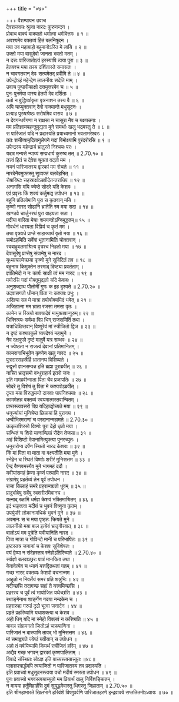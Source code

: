 +++
title = "०७०"

+++
वैशम्पायन उवाच  
देवराजवचः श्रुत्वा नारदः कुरुनन्दन ।  
प्रोवाच वाक्यं वाक्यज्ञो धर्मात्मा धर्मवित्तमः ॥ १ ॥  
अवश्यमेव वक्तव्यं हितं बलनिषूदन ।  
मया तव महाबाहो बहुमानोऽस्ति मे त्वयि ॥ २ ॥  
उक्तो मया वासुदेवो जानता भवतो मतम् ।  
न दत्तः पारिजातोऽयं हरस्यापि त्वया पुरा ॥ ३ ॥  
हेतवश्च मया तस्य दर्शितास्ते समासतः ।  
न चावगतवान् देवः सत्यमेतद् ब्रवीमि ते ॥ ४ ॥  
उपेन्द्रोऽहं महेन्द्रेण लालनीयः सदेति माम् ।  
उवाच पुण्डरीकाक्षो दत्तमुत्तरमेव च ॥ ५ ॥  
पुनः पुनर्मया वास्य हेतवो देव दर्शिताः ।  
ततो न बुद्धिर्व्यावृत्ता वृत्रनाशन तस्य वै ॥ ६ ॥  
अपि चाप्युक्तवान् देवो वाक्यान्ते मधुसूदनः ।  
प्रत्याह पुरुषश्रेष्ठः सरोषमिव वासव ॥ ७ ॥  
न देवगन्धर्वगणा न राक्षसा न चासुरा नैव च यक्षपन्नगाः ।  
मम प्रतिज्ञामपहन्तुमुद्यता मुने समर्थाः खलु भद्रमस्तु ते ॥ ८ ॥  
स पारिजातं यदि न प्रदास्यति प्रयाच्यमानो भवतामरेश्वरः ।  
ततः शचीव्यामृदितानुलेपने गदां विमोक्ष्यामि पुरंदरोरसि ॥ ९ ॥  
उपेन्द्रस्य महेन्द्रायं भ्रातुस्ते निश्चयः परः ।  
यदत्र मन्यसे न्याय्यं सम्प्रधार्य कुरुष्व तत् ॥ 2.70.१० ॥  
तत्त्वं हितं च देवेश श्रूयतां वदतो मम ।  
नयनं पारिजातस्य द्वारकां मम रोचते ॥ ११ ॥  
नारदेनैवमुक्तस्तु सुव्यक्तं बलदेहभित् ।  
रोषाविष्टः सहस्राक्षोऽब्रवीदेतन्तराधिप ॥ १२ ॥  
अनागसि मयि ज्येष्ठे सोदरे यदि केशवः ।  
एवं प्रवृत्तः किं शक्यं कर्तुमद्य तपोधन ॥ १३ ॥  
बहूनि प्रतिलोमानि पुरा स कृतवान् मयि ।  
कृष्णो नारद सोढानि भ्रातेति स्म मया सदा ॥ १४ ॥  
खाण्डवे चार्जुनरथं पुरा वाहयता सता ।  
मदीया वारिता मेघाः शमयन्तोऽग्निमुद्धतम्॥ १५ ॥  
गोवर्धनं धारयता विप्रियं च कृतं मम ।  
तथा वृत्रवधे प्राप्ते साहाय्यार्थं वृतो मया ॥ १६ ॥  
समोऽहमिति सर्वेषां भूतानामिति चोक्तवान् ।  
स्वबाहुबलमाश्रित्य वृत्रश्च निहतो मया ॥ १७ ॥  
देवासुरेषु प्राप्तेषु संग्रामेषु च नारद ।  
युध्यत्यात्मेच्छया कृष्णो मुने सुविदितं तव ॥ १८ ॥  
बहुनात्र किमुक्तेन तस्माद् दिष्ट्या प्रवर्तताम् ।  
ज्ञातिभेदो न नः कार्यः साक्षी त्वं मम नारद ॥ १९ ॥  
ममोरसि गदां मोक्तुमुद्यतो यदि केशवः ।  
अनुशब्द्याथ पौलोमीं गुणः क इह दृश्यते ॥ 2.70.२० ॥  
उदवासगतो धीमान् पिता नः कश्यपः प्रभुः ।  
अदित्या सह मे मात्रा तयोर्वाक्यमिदं भवेत् ॥ २१ ॥  
अजितात्मा मम भ्राता रजसा तमसा वृतः ।  
कामेन च स्त्रियो बाक्यादेवं मामुक्तवान्गुरुम्॥ २२ ॥  
धिक्स्त्रियः सर्वथा विप्र धिग् राजसमितिं तथा ।  
यत्राधिक्षिप्तवान् विष्णुरेवं मां स्त्रीजितो द्विज ॥ २३ ॥  
न दृष्टं कश्यपकुले व्यपदेश्यं महामुने ।  
नैव दक्षकुले दृष्टं मातुर्मे यत्र सम्भवः ॥ २४ ॥  
न ज्येष्ठता न राजत्वं देवानां प्रतिमानितम् ।  
कामरागाभिभूतेन कृष्णेन खलु नारद ॥ २५ ॥  
पुत्रदारसहस्रैर्हि भ्रातानघ विशिष्यते ।  
सद्वृत्तो ज्ञानसम्पन्न इति ब्रह्मा पुराब्रवीत् ॥ २६ ॥  
नास्ति भ्रातृसमो वन्धुराहार्य इतरो जनः ।  
इति मामव्रवीन्माता पिता चैव प्रजापतिः ॥ २७ ॥  
सोदरे तु विशेषं तु पिता मे कश्यपोऽब्रवीत् ।  
दृप्ता मया विरुद्धयन्ते दानवाः पापनिश्चयाः ॥ २८ ॥  
काममेतन्न वक्तव्यं स्वयमात्मस्तवान्वितम् ।  
प्राप्तस्त्ववसरो विप्र यदिहाद्योच्यते मया ॥ २९ ॥  
धनुर्ज्यायां मुनिश्रेष्ठ छिन्नायां हि पुरानघ ।  
धन्वीभिरमराणां च वरदानान्महामते ॥ 2.70.३० ॥  
उत्कृत्तशिरसो विष्णोः पुरा देहो धृतो मया ।  
सन्धितं च शिरो यत्नाच्छिन्नं रौद्रेण तेजसा॥ ३१ ॥  
अहं विशिष्टो देवानामित्युक्त्या पुनरच्युतः ।  
धनुरारोप्य दर्पेण स्थितो नारद केशवः ॥ ३२ ॥  
किं मां पिता वा माता वा वक्ष्यतीति मया मुने ।  
स्नेहेन च स्थितं विष्णोः शरीरं मुनिसत्तम ॥ ३३ ॥  
ऐन्द्रं वैष्णवमस्यैव मुने भागमहं ददौ ।  
यवीयांसमहं प्रेम्णा कृष्णं पश्यामि नारद ॥ ३४ ॥  
संग्रामेषु प्रहर्तव्यं तेन पूर्वं तपोधन ।  
राजा किलाहं समरे प्रहराम्यग्रतो धुवम् ॥ ३५ ॥  
प्रादुर्भावेषु सर्वेषु स्वशरीरमिवानघ ।  
यत्नाद् रक्षामि धर्मज्ञ केशवं भक्तिमाश्रितम् ॥ ३६ ॥  
इदं भङ्क्त्वा मदीयं च भुवनं विष्णुना कृतम् ।  
उपर्युपरि लोकानामधिकं भुवनं मुने ॥ ३७ ॥  
अवमानः स च मया पृष्ठतः क्रियते मुने ।  
लालनीयो मया बाल इत्येवं भ्रातृगौरवात् ॥ ३८ ॥  
बालोऽयं मम पुत्रेति यवीयानिति नारद ।  
पित्रा मात्रा च गोविन्दो मानी च परिभाषितः ॥ ३९ ॥  
इष्टस्तत्र जनानां च केशवः सुविशेषतः ।  
वयं द्वेष्या न संदेहस्तत्र स्नेहोऽतिरिच्यते ॥ 2.70.४० ॥  
सर्वज्ञो बलवाञ्छ्ररः पात्रं मानयिता तथा ।  
केशवेत्येव च ध्यानं यत्तद्वितथतां गतम् ॥ ४१ ॥  
गच्छ नारद वक्तव्यः केशवो वचनान्मम ।  
आहूतो न निवर्तेयं समरं प्रति शत्रुभिः ॥ ४२ ॥  
यदीच्छसि तदागच्छ सह्यं ते यत्त्वमिच्छसि ।  
प्रहरस्व च पूर्वं त्वं भार्याजित यथेच्छसि ॥ ४३ ॥  
रथाङ्गेनाथ शार्ङ्गेण गदया नन्दकेन च ।  
प्रहरारुह्य गरुडं दृढो भूत्वा जनार्दन । ४४ ॥  
प्रहृते प्रहरिष्यामि यथाशक्त्या च केशव ।  
अहो धिग् यदि मां स्नेहो विक्लवं न करिष्यति ॥ ४५ ॥  
यावन्न संग्रामगतो जितोऽहं चक्रपाणिना ।  
पारिजातं न दास्यामि तावद् भो मुनिसत्तम ॥ ४६ ॥  
मां समाह्वयते ज्येष्ठं यवीयान् स तपोधन ।  
अहो तं मर्षयिष्यामि किमर्थं स्त्रीजितं हरिम् ॥ ४७ ॥  
अद्यैव गच्छ भगवन् द्वारकां कृष्णपालिताम् ।  
विवादे संस्थितः सोऽज्ञ इति वाच्यस्त्वयाच्युतः ॥४८॥  
पलाशपत्रार्द्धमपि त्वयाजितो न पारिजातस्य तव प्रदास्यति ।  
इति प्रवाच्यो मधुसूदनस्त्वया वचो मदीयं स्मरता तपोधन ॥ ४९ ॥  
पुनः प्रवाच्यो भगवंस्त्वयाच्युतो मम प्रियार्थं खलु निर्विशङ्कितम् ।  
न मायया हर्तुमिहार्हसि द्रुमं सुयुद्धमेवास्तु धिगस्तु जिह्मताम् ॥ 2.70.५० ॥  
इति श्रीमहाभारते खिलभागे हरिवंशे विष्णुपर्वणि पारिजातहरणे इन्द्रवाक्ये सप्ततितमोऽध्यायः ॥ ७० ॥